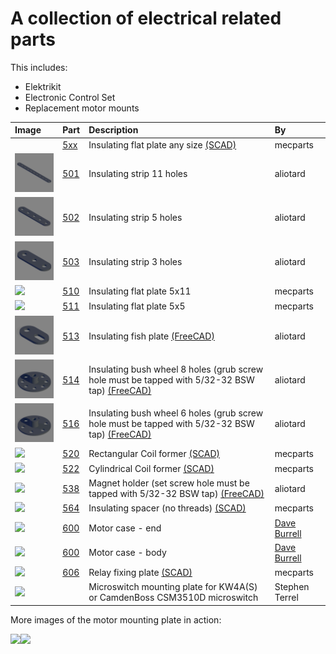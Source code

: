 # A collection of electrical related parts

This includes:

* Elektrikit
* Electronic Control Set
* Replacement motor mounts

Image | Part | Description | By
:--- | :--- | :--- | :---
&nbsp; | [5xx](scad/5xx_insulating_plates.scad) | Insulating flat plate any size [(SCAD)](scad/5xx_insulating_plates.scad) | mecparts
[<img src="images/501.png" width="100">](stl/501_insulating_strip_11_holes.stl) | [501](stl/501_insulating_strip_11_holes.stl) | Insulating strip 11 holes | aliotard
[<img src="images/502.png" width="100">](stl/502_insulating_strip_5_holes.stl) | [502](stl/502_insulating_strip_5_holes.stl) | Insulating strip 5 holes | aliotard
[<img src="images/503.png" width="100">](stl/503_insulating_strip_3_holes.stl) | [503](stl/503_insulating_strip_3_holes.stl) | Insulating strip 3 holes | aliotard
[<img src="images/510.png" width="100">](stl/510_insulating_flat_plate_5x11.stl) | [510](stl/510_insulating_flat_plate_5x11.stl) | Insulating flat plate 5x11 | mecparts
[<img src="images/511.png" width="100">](stl/511_insulating_flat_plate_5x5.stl) | [511](stl/511_insulating_flat_plate_5x5.stl) | Insulating flat plate 5x5 | mecparts
[<img src="images/513.png" width="100">](stl/513_insulating_fish_plate.stl) | [513](stl/513_insulating_fish_plate.stl) | Insulating fish plate [(FreeCAD)](freecad/513_insulating_fish_plate.FCStd) | aliotard
[<img src="images/514.png" width="100">](stl/514_insulating_bush_wheel_8_holes.stl) | [514](stl/514_insulating_bush_wheel_8_holes.stl) | Insulating bush wheel 8 holes (grub screw hole must be tapped with 5/32-32 BSW tap) [(FreeCAD)](freecad/514_insulating_bush_wheel_8_holes.FCStd) | aliotard
[<img src="images/516.png" width="100">](stl/516_insulating_bush_wheel_6_holes.stl) | [516](stl/516_insulating_bush_wheel_6_holes.stl) | Insulating bush wheel 6 holes (grub screw hole must be tapped with 5/32-32 BSW tap) [(FreeCAD)](freecad/516_insulating_bush_wheel_6_holes.FCStd) | aliotard
[<img src="images/520.png" width="100">](stl/520_rectangular_coil_former.stl) | [520](stl/520_rectangular_coil_former.stl) | Rectangular Coil former [(SCAD)](scad/520_rectangular_coil_former.scad) | mecparts
[<img src="images/522.png" width="100">](stl/522_cylindrical_coil_former.stl) | [522](stl/522_cylindrical_coil_former.stl) | Cylindrical Coil former [(SCAD)](scad/522_cylindrical_coil_former.scad) | mecparts
[<img src="images/538.png" width="100">](stl/538_magnet_holder.stl) | [538](stl/538_magnet_holder.stl) | Magnet holder (set screw hole must be tapped with 5/32-32 BSW tap) [(FreeCAD)](freecad/538_magnet_holder.FCStd) | aliotard
[<img src="images/564.png" width="100">](stl/564_insulated_spacer_no_threads.stl) | [564](stl/564_insulated_spacer_no_threads.stl) | Insulating spacer (no threads) [(SCAD)](scad/564_insulated_spacer.scad) | mecparts
[<img src="images/600_motor_case_a.png" width="100">](stl/600_motor_case_a.stl) | [600](stl/600_motor_case_a.stl) | Motor case - end | [Dave Burrell](https://www.thingiverse.com/thing:5187950/files)
[<img src="images/600_motor_case_b.png" width="100">](stl/600_motor_case_b.stl) | [600](stl/600_motor_case_b.stl) | Motor case - body | [Dave Burrell](https://www.thingiverse.com/thing:5187950/files)
[<img src="images/606.png" width="100">](stl/606_relay_fixing_plate.stl) | [606](stl/606_relay_fixing_plate.stl) | Relay fixing plate [(SCAD)](scad/606_relay_fixing_plate.scad) | mecparts
[<img src="images/microswitch_plate.jpg" width="100">](stl/microswitch_plate.stl) |     | Microswitch mounting plate for KW4A(S) or CamdenBoss CSM3510D microswitch | Stephen Terrel

More images of the motor mounting plate in action:

<img src="images/600_preview.jpg" width="100"><img src="images/600_rider.jpg" width="100">

